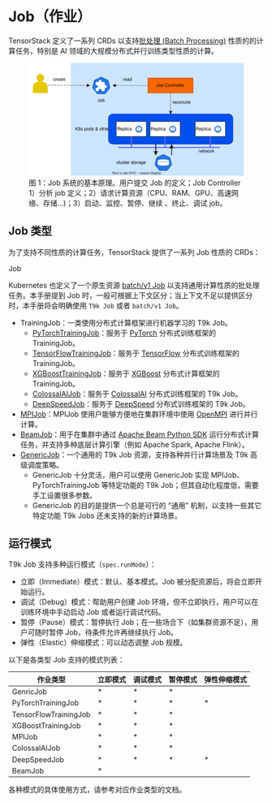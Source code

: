 # Job（作业）

TensorStack 定义了一系列 CRDs 以支持<a target="_blank" rel="noopener noreferrer" href="https://en.wikipedia.org/wiki/Batch_processing">批处理 (Batch Processing)</a> 性质的的计算任务，特别是 AI 领域的大规模分布式并行训练类型性质的计算。

<figure class="architecture">
  <img alt="t9k-job" src="../../assets/modules/jobs/jobs.drawio.svg" />
  <figcaption>图 1：Job 系统的基本原理。用户提交 Job 的定义；Job Controller 1）分析 job 定义；2）请求计算资源（CPU、RAM、GPU、高速网络、存储...)；3）启动、监控、暂停、继续 、终止、调试 job。</figcaption>
</figure>

## Job 类型

为了支持不同性质的计算任务，TensorStack 提供了一系列 Job 性质的 CRDs：

<aside class="note info">
<div class="title"> Job </div>

Kubernetes 也定义了一个原生资源 <a target="_blank" rel="noopener noreferrer" href="https://kubernetes.io/zh-cn/docs/concepts/workloads/controllers/job/">batch/v1 Job</a> 以支持通用计算性质的批处理任务。本手册提到 Job 时，一般可根据上下文区分；当上下文不足以提供区分时，本手册将会明确使用 `T9k Job` 或者 `batch/v1 Job`。

</aside>

* TrainingJob：一类使用分布式计算框架进行机器学习的 T9k Job。
    * [PyTorchTrainingJob](./pytorchtrainingjob.md)：服务于 <a target="_blank" rel="noopener noreferrer" href="https://pytorch.org/">PyTorch</a> 分布式训练框架的 TrainingJob。
    * [TensorFlowTrainingJob](./tensorflowtrainingjob.md)：服务于 <a target="_blank" rel="noopener noreferrer" href="https://www.tensorflow.org/guide/distributed_training">TensorFlow</a> 分布式训练框架的 TrainingJob。
    * [XGBoostTrainingJob](./xgboosttrainingjob.md)：服务于 <a target="_blank" rel="noopener noreferrer" href="https://xgboost.readthedocs.io/en/latest/">XGBoost</a> 分布式计算框架的 TrainingJob。  
    * [ColossalAIJob](./colossalaijob.md)：服务于 <a target="_blank" rel="noopener noreferrer" href="https://colossalai.org/">ColossalAI</a> 分布式训练框架的 T9k Job。
    * [DeepSpeedJob](./deepspeedjob.md)：服务于 <a target="_blank" rel="noopener noreferrer" href="https://www.deepspeed.ai/">DeepSpeed</a> 分布式训练框架的 T9k Job。
* [MPIJob](./mpijob.md)：MPIJob 使用户能够方便地在集群环境中使用 <a target="_blank" rel="noopener noreferrer" href="https://www.open-mpi.org/">OpenMPI</a> 进行并行计算。
* [BeamJob](./beamjob.md)：用于在集群中通过 <a target="_blank" rel="noopener noreferrer" href="https://beam.apache.org/documentation/sdks/python/">Apache Beam Python SDK</a> 运行分布式计算任务，并支持多种底层计算引擎（例如 Apache Spark, Apache Flink）。
* [GenericJob](./genericjob.md)：一个通用的 T9k Job 资源，支持各种并行计算场景及 T9k 高级调度策略。
    * GenericJob 十分灵活，用户可以使用 GenericJob 实现 MPIJob、PyTorchTrainingJob 等特定功能的 T9k Job；但其自动化程度低，需要手工设置很多参数。
    * GenericJob 的目的是提供一个总是可行的 “通用” 机制，以支持一些其它特定功能 T9k Jobs 还未支持的新的计算场景。 

## 运行模式

T9k Job 支持多种运行模式（`spec.runMode`）：

* 立即（Immediate）模式：默认、基本模式。Job 被分配资源后，将会立即开始运行。
* 调试（Debug）模式：帮助用户创建 Job 环境，但不立即执行，用户可以在训练环境中手动启动 Job 或者运行调试代码。
* 暂停（Pause）模式：暂停执行 Job；在一些场合下（如集群资源不足），用户可随时暂停 Job，待条件允许再继续执行 Job。
* 弹性（Elastic）伸缩模式：可以动态调整 Job 规模。

以下是各类型 Job 支持的模式列表：

|        作业类型        | 立即模式 | 调试模式 | 暂停模式 | 弹性伸缩模式 |  
| --------------------- | ------ | ------- | ------ | ----------- |  
| GenricJob             | *      | *       | *      |             | 
| PyTorchTrainingJob    | *      | *       | *      | *           | 
| TensorFlowTrainingJob | *      | *       | *      |             |
| XGBoostTrainingJob    | *      | *       | *      |             |
| MPIJob                | *      | *       | *      |             |
| ColossalAIJob         | *      | *       | *      |             |
| DeepSpeedJob          | *      | *       | *      | *           |
| BeamJob               | *      |         |        |             |

各种模式的具体使用方式，请参考对应作业类型的文档。
